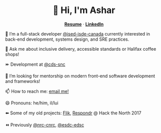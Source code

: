 <p align="center">
  <h1 align="center">👋 Hi, I'm Ashar</h1>
  <p align="center">
    <a href="https://github.com/asharahmed/asharahmed/blob/main/My_Resume-14.pdf"><strong>Resume</strong></a> &middot; 
    <a href="https://www.linkedin.com/in/asharsahmed/"><strong>LinkedIn</strong></a>
  </p>
</p>

🔭  I’m a full-stack developer [@ised-isde-canada](https://github.com/ised-isde-canada) currently interested in back-end development, systems design, and SRE practices.

💬 Ask me about inclusive delivery, accessible standards or Halifax coffee shops!

⏩ Development at [@cds-snc](https://github.com/cds-snc)

🤔 I’m looking for mentorship on modern front-end software development and frameworks!

📫 How to reach me: [email me!](mailto:ashar@aahmed.ca)

😄 Pronouns: he/him, il/lui

⬅️ Some of my old projects: [Flik](https://flik.im/), [Respondr](https://devpost.com/software/respondr) @ Hack the North 2017

⏪ Previously [@nrc-cnrc](https://github.com/nrc-cnrc), [@esdc-edsc](https://github.com/esdc-edsc)
<!--
**asharahmed/asharahmed** is a ✨ _special_ ✨ repository because its `README.md` (this file) appears on your GitHub profile.

Here are some ideas to get you started:

- 
-
- 👯 I’m looking to collaborate on ...
- 
- 
-
- 
- ⚡ Fun fact: ...
-->
